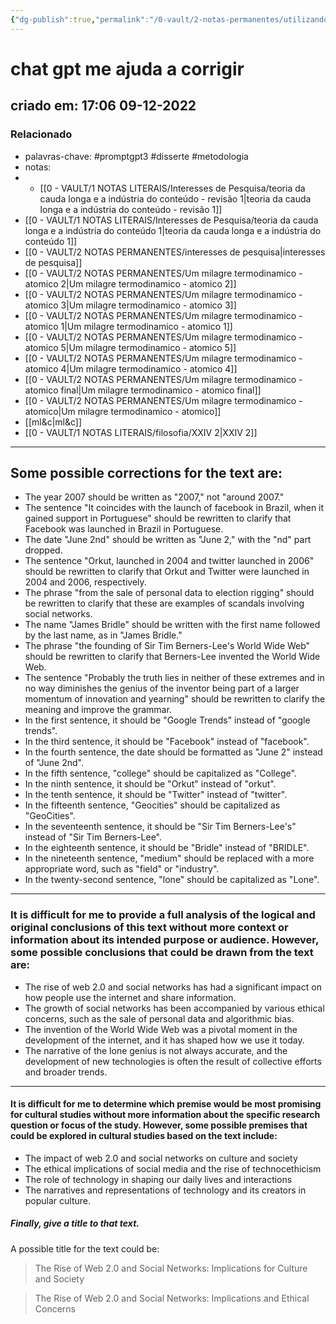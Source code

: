 ```yaml
---
{"dg-publish":true,"permalink":"/0-vault/2-notas-permanentes/utilizando-o-chat-gpt-para-auxiliar-na-correcao-dissertacao-sobre-a-teoria-da-cauda-longa-e-a-industria-do-conteudo-revisao-1/","tags":["permanente","promptgpt3","disserte","metodologia"],"dgHomeLink":true,"dgShowLocalGraph":true,"dgShowFileTree":true,"dgEnableSearch":true}
---
```


# chat gpt me ajuda a corrigir
## criado em: 17:06 09-12-2022

### Relacionado
- palavras-chave: #promptgpt3 #disserte #metodologia 
- notas: 
- - [[0 - VAULT/1 NOTAS LITERAIS/Interesses de Pesquisa/teoria da cauda longa e a indústria do conteúdo - revisão 1\|teoria da cauda longa e a indústria do conteúdo - revisão 1]]
- [[0 - VAULT/1 NOTAS LITERAIS/Interesses de Pesquisa/teoria da cauda longa e a indústria do conteúdo 1\|teoria da cauda longa e a indústria do conteúdo 1]]
- [[0 - VAULT/2 NOTAS PERMANENTES/interesses de pesquisa\|interesses de pesquisa]]
- [[0 - VAULT/2 NOTAS PERMANENTES/Um milagre termodinamico - atomico 2\|Um milagre termodinamico - atomico 2]]
- [[0 - VAULT/2 NOTAS PERMANENTES/Um milagre termodinamico - atomico 3\|Um milagre termodinamico - atomico 3]]
- [[0 - VAULT/2 NOTAS PERMANENTES/Um milagre termodinamico - atomico 1\|Um milagre termodinamico - atomico 1]]
- [[0 - VAULT/2 NOTAS PERMANENTES/Um milagre termodinamico - atomico 5\|Um milagre termodinamico - atomico 5]]
- [[0 - VAULT/2 NOTAS PERMANENTES/Um milagre termodinamico - atomico 4\|Um milagre termodinamico - atomico 4]]
- [[0 - VAULT/2 NOTAS PERMANENTES/Um milagre termodinamico - atomico final\|Um milagre termodinamico - atomico final]]
- [[0 - VAULT/2 NOTAS PERMANENTES/Um milagre termodinamico - atomico\|Um milagre termodinamico - atomico]]
- [[ml&c\|ml&c]]
- [[0 - VAULT/1 NOTAS LITERAIS/filosofia/XXIV 2\|XXIV 2]]
---
## Some possible corrections for the text are:

-   The year 2007 should be written as "2007," not "around 2007."
-   The sentence "It coincides with the launch of facebook in Brazil, when it gained support in Portuguese" should be rewritten to clarify that Facebook was launched in Brazil in Portuguese.
-   The date "June 2nd" should be written as "June 2," with the "nd" part dropped.
-   The sentence "Orkut, launched in 2004 and twitter launched in 2006" should be rewritten to clarify that Orkut and Twitter were launched in 2004 and 2006, respectively.
-   The phrase "from the sale of personal data to election rigging" should be rewritten to clarify that these are examples of scandals involving social networks.
-   The name "James Bridle" should be written with the first name followed by the last name, as in "James Bridle."
-   The phrase "the founding of Sir Tim Berners-Lee's World Wide Web" should be rewritten to clarify that Berners-Lee invented the World Wide Web.
-   The sentence "Probably the truth lies in neither of these extremes and in no way diminishes the genius of the inventor being part of a larger momentum of innovation and yearning" should be rewritten to clarify the meaning and improve the grammar.
-   In the first sentence, it should be "Google Trends" instead of "google trends".
-   In the third sentence, it should be "Facebook" instead of "facebook".
-   In the fourth sentence, the date should be formatted as "June 2" instead of "June 2nd".
-   In the fifth sentence, "college" should be capitalized as "College".
-   In the ninth sentence, it should be "Orkut" instead of "orkut".
-   In the tenth sentence, it should be "Twitter" instead of "twitter".
-   In the fifteenth sentence, "Geocities" should be capitalized as "GeoCities".
-   In the seventeenth sentence, it should be "Sir Tim Berners-Lee's" instead of "Sir Tim Berners-Lee".
-   In the eighteenth sentence, it should be "Bridle" instead of "BRIDLE".
-   In the nineteenth sentence, "medium" should be replaced with a more appropriate word, such as "field" or "industry".
-   In the twenty-second sentence, "lone" should be capitalized as "Lone".

---
### It is difficult for me to provide a full analysis of the logical and original conclusions of this text without more context or information about its intended purpose or audience. However, some possible conclusions that could be drawn from the text are:

-   The rise of web 2.0 and social networks has had a significant impact on how people use the internet and share information.
-   The growth of social networks has been accompanied by various ethical concerns, such as the sale of personal data and algorithmic bias.
-   The invention of the World Wide Web was a pivotal moment in the development of the internet, and it has shaped how we use it today.
-   The narrative of the lone genius is not always accurate, and the development of new technologies is often the result of collective efforts and broader trends.

---
#### It is difficult for me to determine which premise would be most promising for cultural studies without more information about the specific research question or focus of the study. However, some possible premises that could be explored in cultural studies based on the text include:

-   The impact of web 2.0 and social networks on culture and society
-   The ethical implications of social media and the rise of technocethicism
-   The role of technology in shaping our daily lives and interactions
-   The narratives and representations of technology and its creators in popular culture.

##### Finally, give a title to that text.

A possible title for the text could be: 

>The Rise of Web 2.0 and Social Networks: Implications for Culture and Society

>The Rise of Web 2.0 and Social Networks: Implications and Ethical Concerns